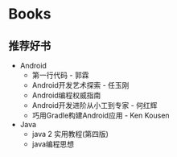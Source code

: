 # Books

## 推荐好书

- Android
  - 第一行代码 - 郭霖
  - Android开发艺术探索 - 任玉刚
  - Android编程权威指南
  - Android开发进阶从小工到专家 - 何红辉
  - 巧用Gradle构建Android应用 - Ken Kousen
- Java
  - java 2 实用教程(第四版)
  - java编程思想